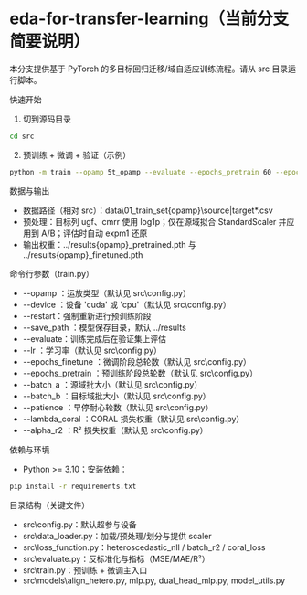# eda-for-transfer-learning（当前分支简要说明）

本分支提供基于 PyTorch 的多目标回归迁移/域自适应训练流程。请从 src 目录运行脚本。

快速开始

1) 切到源码目录

```bash
cd src
```

2) 预训练 + 微调 + 验证（示例）

```bash
python -m train --opamp 5t_opamp --evaluate --epochs_pretrain 60 --epochs 300 --lambda_coral 0.05 --alpha_r2 1.0
```

数据与输出

- 数据路径（相对 src）：data\01_train_set\{opamp}\source|target\*.csv
- 预处理：目标列 ugf、cmrr 使用 log1p；仅在源域拟合 StandardScaler 并应用到 A/B；评估时自动 expm1 还原
- 输出权重：../results\{opamp}_pretrained.pth 与 ../results\{opamp}_finetuned.pth

命令行参数（train.py）

- --opamp <str>：运放类型（默认见 src\config.py）
- --device <str>：设备 'cuda' 或 'cpu'（默认见 src\config.py）
- --restart：强制重新进行预训练阶段
- --save_path <str>：模型保存目录，默认 ../results
- --evaluate：训练完成后在验证集上评估
- --lr <float>：学习率（默认见 src\config.py）
- --epochs_finetune <int>：微调阶段总轮数（默认见 src\config.py）
- --epochs_pretrain <int>：预训练阶段总轮数（默认见 src\config.py）
- --batch_a <int>：源域批大小（默认见 src\config.py）
- --batch_b <int>：目标域批大小（默认见 src\config.py）
- --patience <int>：早停耐心轮数（默认见 src\config.py）
- --lambda_coral <float>：CORAL 损失权重（默认见 src\config.py）
- --alpha_r2 <float>：R² 损失权重（默认见 src\config.py）

依赖与环境

- Python >= 3.10；安装依赖：

```bash
pip install -r requirements.txt
```

目录结构（关键文件）

- src\config.py：默认超参与设备
- src\data_loader.py：加载/预处理/划分与提供 scaler
- src\loss_function.py：heteroscedastic_nll / batch_r2 / coral_loss
- src\evaluate.py：反标准化与指标（MSE/MAE/R²）
- src\train.py：预训练 + 微调主入口
- src\models\align_hetero.py, mlp.py, dual_head_mlp.py, model_utils.py
